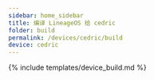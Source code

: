 ```yaml
---
sidebar: home_sidebar
title: 编译 LineageOS 给 cedric
folder: build
permalink: /devices/cedric/build
device: cedric
---
```

{% include templates/device_build.md %}
